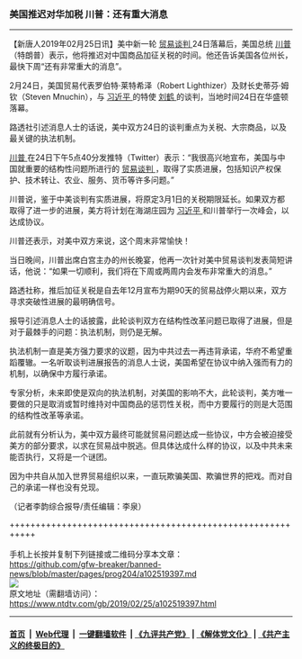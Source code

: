 ### 美国推迟对华加税 川普：还有重大消息
------------------------

<div class="post_content">
 <p>
  【新唐人2019年02月25日讯】美中新一轮
  <a href="https://www.ntdtv.com/gb/贸易谈判.htm">
   贸易谈判
  </a>
  24日落幕后，美国总统
  <a href="https://www.ntdtv.com/gb/川普.htm">
   川普
  </a>
  （特朗普）表示，他将推迟对中国商品加征关税的时间。他还告诉美国各位州长，最快下周“还有非常重大的消息”。
 </p>
 <p>
  2月24日，美国贸易代表罗伯特‧莱特希泽（Robert Lighthizer）及财长史蒂芬‧姆钦（Steven Mnuchin），与
  <a href="https://www.ntdtv.com/gb/习近平.htm">
   习近平
  </a>
  的特使
  <a href="https://www.ntdtv.com/gb/刘鹤.htm">
   刘鹤
  </a>
  的谈判，当地时间24日在华盛顿落幕。
 </p>
 <p>
  路透社引述消息人士的话说，美中双方24日的谈判重点为关税、大宗商品，以及最关键的执法机制。
 </p>
 <p>
  <a href="https://www.ntdtv.com/gb/川普.htm">
   川普
  </a>
  在24日下午5点40分发推特（Twitter）表示：“我很高兴地宣布，美国与中国就重要的结构性问题所进行的
  <a href="https://www.ntdtv.com/gb/贸易谈判.htm">
   贸易谈判
  </a>
  ，取得了实质进展，包括知识产权保护、技术转让、农业、服务、货币等许多问题。”
 </p>
 <p>
  川普说，鉴于中美谈判有实质进展，将原定3月1日的关税期限延长。如果双方都取得了进一步的进展，美方将计划在海湖庄园为
  <a href="https://www.ntdtv.com/gb/习近平.htm">
   习近平
  </a>
  和川普举行一次峰会，以达成协议。
 </p>
 <p>
  川普还表示，对美中双方来说，这个周末非常愉快！
 </p>
 <p>
  当日晚间，川普出席白宫主办的州长晚宴，他再一次针对美中贸易谈判发表简短讲话，他说：“如果一切顺利，我们将在下周或两周内会发布非常重大的消息。”
 </p>
 <p>
  路透社称，推后加征关税是自去年12月宣布为期90天的贸易战停火期以来，双方寻求突破性进展的最明确信号。
 </p>
 <p>
  报导引述消息人士的话披露，此轮谈判双方在结构性改革问题已取得了进展，但是对于最棘手的问题：执法机制，则仍是无解。
 </p>
 <p>
  执法机制一直是美方强力要求的议题，因为中共过去一再违背承诺，华府不希望重蹈覆辙。一名听取谈判进展报告的消息人士说，美国希望在协议中纳入强而有力的机制，以确保中方履行承诺。
 </p>
 <p>
  专家分析，未来即使是双向的执法机制，对美国的影响不大，此轮谈判，美方唯一要做的只是取消或暂时维持对中国商品的惩罚性关税，而中方要履行的则是大范围的结构性改革等承诺。
 </p>
 <p>
  此前就有分析认为，美中双方最终可能就贸易问题达成一些协议，中方会被迫接受美方的部分要求，以求在贸易战中脱逃。但具体达成什么样的协议，以及中共未来能否执行，又将是一个谜团。
 </p>
 <p>
  因为中共自从加入世界贸易组织以来，一直玩欺骗美国、欺骗世界的把戏。而对自己的承诺一样也没有兑现。
 </p>
 <p>
  （记者李韵综合报导/责任编辑：李泉）
 </p>
 <div class="single_ad">
 </div>
</div>

+++++++++++++++++++++++++++++++++++++++++++++++++++++++++++<br/><br/>
手机上长按并复制下列链接或二维码分享本文章：<br/>
https://github.com/gfw-breaker/banned-news/blob/master/pages/prog204/a102519397.md <br/>
<a href='https://github.com/gfw-breaker/banned-news/blob/master/pages/prog204/a102519397.md'><img src='https://github.com/gfw-breaker/banned-news/blob/master/pages/prog204/a102519397.md.png'/></a> <br/>
原文地址（需翻墙访问）：https://www.ntdtv.com/gb/2019/02/25/a102519397.html


------------------------
#### [首页](https://github.com/gfw-breaker/banned-news/blob/master/README.md) &nbsp;|&nbsp; [Web代理](https://github.com/labour-camp/helloworld) &nbsp;|&nbsp; [一键翻墙软件](https://github.com/gfw-breaker/nogfw/blob/master/README.md) &nbsp;| [《九评共产党》](https://github.com/gfw-breaker/9ping.md/blob/master/README.md#九评之一评共产党是什么) | [《解体党文化》](https://github.com/gfw-breaker/jtdwh.md/blob/master/README.md) | [《共产主义的终极目的》](https://github.com/gfw-breaker/gczydzjmd.md/blob/master/README.md)

